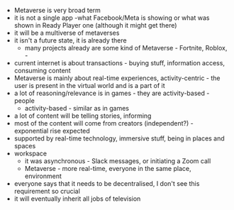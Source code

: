 - Metaverse is very broad term
- it is not a single app -what Facebook/Meta is showing or what was shown in Ready Player one (although it might get there)
- it will be a multiverse of metaverses
- it isn't a future state, it is already there
	- many projects already are some kind of Metaverse - Fortnite, Roblox, - 
- current internet is about transactions - buying stuff, information access, consuming content
- Metaverse is mainly about real-time experiences, activity-centric - the user is present in the virtual world and is a part of it
- a lot of reasoning/relevance is in games - they are activity-based - people 
	- activity-based - similar as in games
- a lot of content will be telling stories, informing
- most of the content will come from creators (independent?) - exponential rise expected
- supported by real-time technology, immersive stuff, being in places and spaces
- workspace
	- it was asynchronous - Slack messages, or initiating a Zoom call
	- Metaverse - more real-time, everyone in the same place, environment
- everyone says that it needs to be decentralised, I don't see this requirement so crucial
- it will eventually inherit all jobs of television